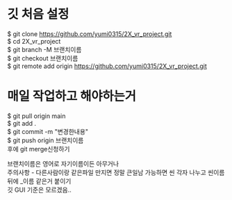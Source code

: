 # 깃 처음 설정
$ git clone https://github.com/yumi0315/2X_vr_project.git<br>
$ cd 2X_vr_project<br>
$ git branch -M 브랜치이름<br>
$ git checkout 브랜치이름<br>
$ git remote add origin https://github.com/yumi0315/2X_vr_project.git<br>

# 매일 작업하고 해야하는거
$ git pull origin main<br>
$ git add .<br>
$ git commit -m "변경한내용"<br>
$ git push origin 브랜치이름<br>
후에 git merge신청하기<br>

브랜치이름은 영어로 자기이름이든 아무거나<br>
주의사항 - 다른사람이랑 같은파일 만지면 정말 큰일남 가능하면 씬 각자 나누고 씬이름뒤에 _이름 같은거 붙이기<br>
깃 GUI 기준은 모르겠음..<br>
